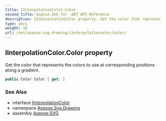 ```yaml
---
title: IInterpolationColor.Color
second_title: Aspose.SVG for .NET API Reference
description: IInterpolationColor property. Get the color that represents the colors to use at corresponding positions along a gradient
type: docs
weight: 10
url: /net/aspose.svg.drawing/iinterpolationcolor/color/
---
```

## IInterpolationColor.Color property

Get the color that represents the colors to use at corresponding positions along a gradient.

```csharp
public Color Color { get; }
```

### See Also

* interface [IInterpolationColor](../)
* namespace [Aspose.Svg.Drawing](../../../aspose.svg.drawing/)
* assembly [Aspose.SVG](../../../)
